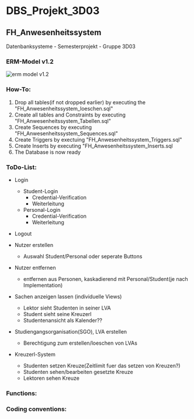 # DBS_Projekt_3D03
## FH_Anwesenheitssystem
Datenbanksysteme - Semesterprojekt - Gruppe 3D03

### ERM-Model v1.2
![erm model
v1.2](https://user-images.githubusercontent.com/49987011/69871717-d0380680-12b3-11ea-9bef-07bb32f1be67.png)

### How-To:
1.  Drop all tables(if not dropped earlier) by executing the "FH_Anwesenheitssystem_loeschen.sql"
2.  Create all tables and Constraints by executing "FH_Anwesenheitssystem_Tabellen.sql"
3.  Create Sequences by executing "FH_Anwesenheitssystem_Sequences.sql"
4.  Create Triggers by exectuing "FH_Anwesenheitssystem_Triggers.sql"
5.  Create Inserts by executing "FH_Anwesenheitssystem_Inserts.sql
6.  The Database is now ready

### ToDo-List:
* Login
    * Student-Login
        * Credential-Verification
        * Weiterleitung
    * Personal-Login
        * Credential-Verification
        * Weiterleitung
        
* Logout
        
*  Nutzer erstellen
    * Auswahl Student/Personal oder seperate Buttons

*  Nutzer entfernen
    * entfernen aus Personen, kaskadierend mit Personal/Student(je nach Implementation)

*  Sachen anzeigen lassen (individuelle Views)
    * Lektor sieht Studenten in seiner LVA
    * Student sieht seine Kreuzerl
    * Studentenansicht als Kalender??

*  Studiengangsorganisation(SGO), LVA erstellen
    * Berechtigung zum erstellen/loeschen von LVAs
  
* Kreuzerl-System
    * Studenten setzen Kreuze(Zeitlimit fuer das setzen von Kreuzen?)
    * Studenten sehen/bearbeiten gesetzte Kreuze
    * Lektoren sehen Kreuze

### Functions:



### Coding conventions:


